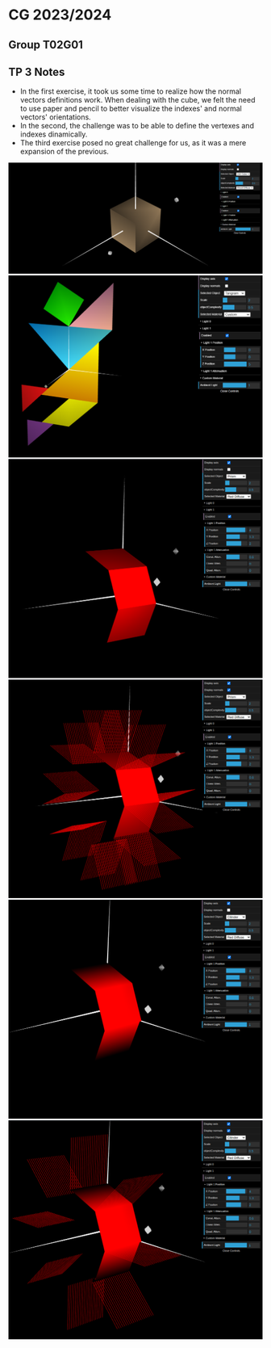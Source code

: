 # CG 2023/2024

## Group T02G01

## TP 3 Notes

- In the first exercise, it took us some time to realize how the normal vectors definitions work. When dealing with the cube, we felt the need to use paper and pencil to better visualize the indexes' and normal vectors' orientations.
- In the second, the challenge was to be able to define the vertexes and indexes dinamically.
- The third exercise posed no great challenge for us, as it was a mere expansion of the previous.

![Screenshot 1](screenshots/cg-t02g01-tp3-1.png)
![Screenshot 2](screenshots/cg-t02g01-tp3-2.png)
![Screenshot 3a](screenshots/cg-t02g01-tp3-3a.png)
![Screenshot 3b](screenshots/cg-t02g01-tp3-3b.png)
![Screenshot 4a](screenshots/cg-t02g01-tp3-4a.png)
![Screenshot 4b](screenshots/cg-t02g01-tp3-4b.png)
